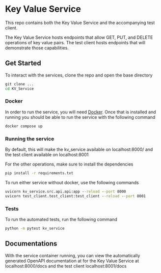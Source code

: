 # Key Value Service

This repo contains both the Key Value Service and the accompanying test client.

The Key Value Service hosts endpoints that allow GET, PUT, and DELETE operations of key value pairs. The test client hosts endpoints that will demonstrate those capabilities.

## Get Started

To interact with the services, clone the repo and open the base directory

```cmd
git clone ...
cd KV_Service
```

### Docker

In order to run the service, you will need [Docker](https://www.docker.com/). Once that is installed and running you should be able to run the service with the following command

```cmd
docker compose up
```

### Running the service

By default, this will make the kv_service available on localhost:8000/ and the test client available on localhost:8001

For the other operations, make sure to install the dependencies

```cmd
pip install -r requirements.txt
```

To run either service without docker, use the following commands

```cmd
uvicorn kv_service.src.api.api:app --reload --port 8000
uvicorn test_client.test_client:test_client --reload --port 8001
```

### Tests

To run the automated tests, run the following command

```cmd
python -m pytest kv_service
```

## Documentations

With the service container running, you can view the automatically generated OpenAPI documentation at for the Key Value Service at localhost:8000/docs and the test client localhost:8001/docs
